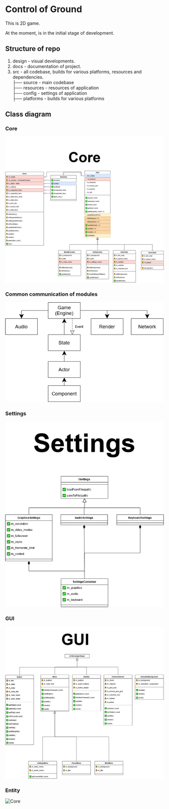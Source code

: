 # Control of Ground

This is 2D game.

At the moment, is in the initial stage of development.

## Structure of repo

1. design - visual developments.
2. docs - documentation of project.
3. src - all codebase, builds for various platforms, resources and dependencies.<br>
    ├── source - main codebase<br>
    ├── resources - resources of application<br>
    ├── config - settings of application<br>
    ├── platforms - builds for various platforms<br>

## Class diagram

### Core
![Core](https://github.com/Kalashnikov-Ivan/Control_Of_Ground/blob/dev/docs/Architecture/Core.png)

### Common communication of modules
![Core](https://github.com/Kalashnikov-Ivan/Control_Of_Ground/blob/dev/docs/Architecture/Communication.png)

### Settings
![Core](https://github.com/Kalashnikov-Ivan/Control_Of_Ground/blob/dev/docs/Architecture/Settings.png)

### GUI
![Core](https://github.com/Kalashnikov-Ivan/Control_Of_Ground/blob/dev/docs/Architecture/GUI.png)

### Entity
![Core](https://github.com/Kalashnikov-Ivan/Control_Of_Ground/blob/dev/docs/Architecture/Entity.png)